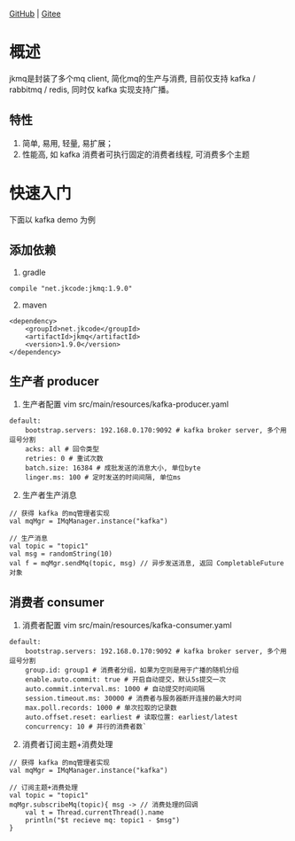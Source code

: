 [GitHub](https://github.com/shigebeyond/jkmq) | [Gitee](https://gitee.com/shigebeyond/jkmq) 


# 概述
jkmq是封装了多个mq client, 简化mq的生产与消费, 目前仅支持 kafka / rabbitmq / redis, 同时仅 kafka 实现支持广播。

## 特性
1. 简单, 易用, 轻量, 易扩展；
2. 性能高, 如 kafka 消费者可执行固定的消费者线程, 可消费多个主题

# 快速入门
下面以 kafka demo 为例

## 添加依赖
1. gradle
```
compile "net.jkcode:jkmq:1.9.0"
```

2. maven
```
<dependency>
    <groupId>net.jkcode</groupId>
    <artifactId>jkmq</artifactId>
    <version>1.9.0</version>
</dependency>
```

## 生产者 producer
1. 生产者配置
vim src/main/resources/kafka-producer.yaml
```
default:
    bootstrap.servers: 192.168.0.170:9092 # kafka broker server, 多个用逗号分割
    acks: all # 回令类型
    retries: 0 # 重试次数
    batch.size: 16384 # 成批发送的消息大小, 单位byte
    linger.ms: 100 # 定时发送的时间间隔, 单位ms
```

2. 生产者生产消息
```
// 获得 kafka 的mq管理者实现
val mqMgr = IMqManager.instance("kafka")

// 生产消息
val topic = "topic1"
val msg = randomString(10)
val f = mqMgr.sendMq(topic, msg) // 异步发送消息, 返回 CompletableFuture 对象
```

## 消费者 consumer
1. 消费者配置
vim src/main/resources/kafka-consumer.yaml
```
default:
    bootstrap.servers: 192.168.0.170:9092 # kafka broker server, 多个用逗号分割
    group.id: group1 # 消费者分组，如果为空则是用于广播的随机分组
    enable.auto.commit: true # 开启自动提交，默认5s提交一次
    auto.commit.interval.ms: 1000 # 自动提交时间间隔
    session.timeout.ms: 30000 # 消费者与服务器断开连接的最大时间
    max.poll.records: 1000 # 单次拉取的记录数
    auto.offset.reset: earliest # 读取位置: earliest/latest
    concurrency: 10 # 并行的消费者数`
```

2. 消费者订阅主题+消费处理
```
// 获得 kafka 的mq管理者实现
val mqMgr = IMqManager.instance("kafka")

// 订阅主题+消费处理
val topic = "topic1"
mqMgr.subscribeMq(topic){ msg -> // 消费处理的回调
    val t = Thread.currentThread().name
    println("$t recieve mq: topic1 - $msg")
}
```